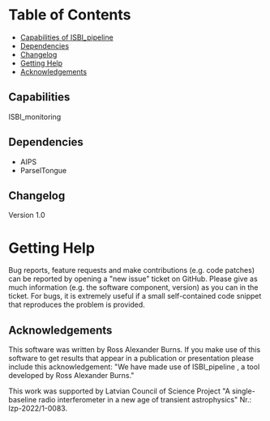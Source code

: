 # Table of Contents
- [Capabilities of ISBI_pipeline](#capabilities)
- [Dependencies](#dependencies)
- [Changelog](#changelog)
- [Getting Help](#getting-help)
- [Acknowledgements](#acknowledgements)
  
## Capabilities
ISBI_monitoring 

## Dependencies
- AIPS
- ParselTongue


## Changelog
Version 1.0

# Getting Help

Bug reports, feature requests and make contributions (e.g. code patches) can be reported by opening a &quot;new issue&quot; ticket on GitHub. Please give as much information (e.g. the software component, version) as you can in the ticket. For bugs, it is extremely useful if a small self-contained code snippet that reproduces the problem is provided.

## Acknowledgements
This software was written by Ross Alexander Burns. If you make use of this software to get results that appear in a publication or presentation please include this acknowledgement: &quot;We have made use of ISBI_pipeline
, a tool developed by Ross Alexander Burns.&quot;

This work was supported by Latvian Council of Science Project "A single-baseline radio interferometer in a new age of transient astrophysics" Nr.: lzp-2022/1-0083.
